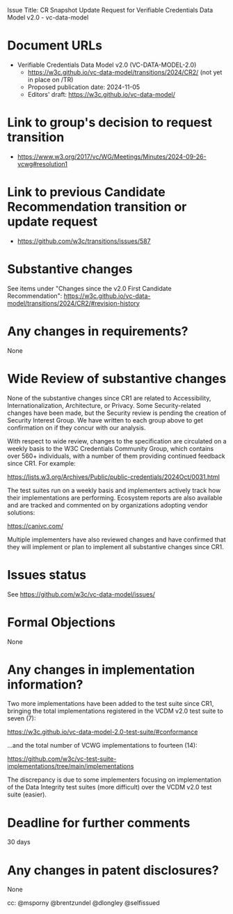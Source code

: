 Issue Title: CR Snapshot Update Request for Verifiable Credentials Data Model v2.0 - vc-data-model

# Document URLs

- Verifiable Credentials Data Model v2.0 (VC-DATA-MODEL-2.0)
  - https://w3c.github.io/vc-data-model/transitions/2024/CR2/ (not yet in place on /TR)
  - Proposed publication date: 2024-11-05
  - Editors' draft: https://w3c.github.io/vc-data-model/

# Link to group's decision to request transition

- https://www.w3.org/2017/vc/WG/Meetings/Minutes/2024-09-26-vcwg#resolution1

# Link to previous Candidate Recommendation transition or update request

- https://github.com/w3c/transitions/issues/587

# Substantive changes

See items under "Changes since the v2.0 First Candidate Recommendation": https://w3c.github.io/vc-data-model/transitions/2024/CR2/#revision-history

# Any changes in requirements?

None

# Wide Review of substantive changes

None of the substantive changes since CR1 are related to Accessibility, Internationalization, Architecture, or Privacy. Some Security-related changes have been made, but the Security review is pending the creation of Security Interest Group. We have written to each group above to get confirmation on if they concur with our analysis.

With respect to wide review, changes to the specification are circulated on a weekly basis to the W3C Credentials Community Group, which contains over 560+ individuals, with a number of them providing continued feedback since CR1. For example:

https://lists.w3.org/Archives/Public/public-credentials/2024Oct/0031.html

The test suites run on a weekly basis and implementers actively track how their implementations are performing. Ecosystem reports are also available and are tracked and commented on by organizations adopting vendor solutions: 

https://canivc.com/

Multiple implementers have also reviewed changes and have confirmed that they will implement or plan to implement all substantive changes since CR1. 

# Issues status

See https://github.com/w3c/vc-data-model/issues/

# Formal Objections

None

# Any changes in implementation information?

Two more implementations have been added to the test suite since CR1, bringing the total implementations registered in the VCDM v2.0 test suite to seven (7):

https://w3c.github.io/vc-data-model-2.0-test-suite/#conformance

...and the total number of VCWG implementations to fourteen (14): 

https://github.com/w3c/vc-test-suite-implementations/tree/main/implementations

The discrepancy is due to some implementers focusing on implementation of the Data Integrity test suites (more difficult) over the VCDM v2.0 test suite (easier).

# Deadline for further comments

30 days

# Any changes in patent disclosures?

None


cc: @msporny @brentzundel @dlongley @selfissued
